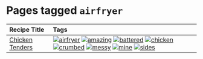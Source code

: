 # Pages tagged `airfryer`

|Recipe Title|Tags
|:---|:---|
|[Chicken Tenders](../recipes/chickentenders.md)|<a href="tags/airfryer.md"><img src="https://img.shields.io/badge/tag-airfryer-5e3ff5" alt="airfryer" /></a> <a href="tags/amazing.md"><img src="https://img.shields.io/badge/tag-amazing-3faa68" alt="amazing" /></a> <a href="tags/battered.md"><img src="https://img.shields.io/badge/tag-battered-6b1fb" alt="battered" /></a> <a href="tags/chicken.md"><img src="https://img.shields.io/badge/tag-chicken-d93385" alt="chicken" /></a> <a href="tags/crumbed.md"><img src="https://img.shields.io/badge/tag-crumbed-237124" alt="crumbed" /></a> <a href="tags/messy.md"><img src="https://img.shields.io/badge/tag-messy-8ce6fc" alt="messy" /></a> <a href="tags/mine.md"><img src="https://img.shields.io/badge/tag-mine-9ab3df" alt="mine" /></a> <a href="tags/sides.md"><img src="https://img.shields.io/badge/tag-sides-12b63" alt="sides" /></a>|